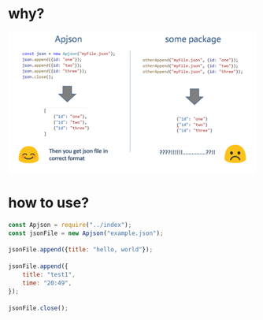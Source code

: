 # why?
![why](https://github.com/Ben-Hwang/apjson/blob/master/img/why.png)

# how to use?
```javascript
const Apjson = require("../index");
const jsonFile = new Apjson("example.json");

jsonFile.append({title: "hello, world"});

jsonFile.append({
    title: "test1",
    time: "20:49",
});

jsonFile.close();
```
